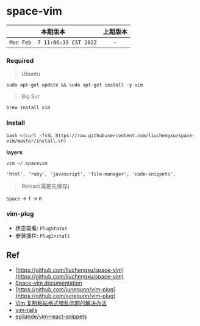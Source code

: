 # space-vim


|本期版本|上期版本
|:---:|:---:
`Mon Feb  7 11:06:33 CST 2022` | -


### Required

> Ubuntu

```
sudo apt-get update && sudo apt-get install -y vim
```

> Big Sur

```
brew install vim
```

### Install

```
bash <(curl -fsSL https://raw.githubusercontent.com/liuchengxu/space-vim/master/install.sh)
```

**layers**

```
vim ~/.spacevim
```

```
'html', 'ruby', 'javascript', 'file-manager', 'code-snippets',
```

> Reload(需要先保存)

`Space` -> `f` -> `R`

### vim-plug

* 状态查看: `PlugStatus`
* 安装插件: `PlugInstall`

## Ref

* [https://github.com/liuchengxu/space-vim](https://github.com/liuchengxu/space-vim)
* [Space-vim documentation](http://vim.liuchengxu.org/docs/org/tutorial_cn.html)
* [https://github.com/junegunn/vim-plug](https://github.com/junegunn/vim-plug)
* [Vim 复制粘帖格式错乱问题的解决办法](https://www.cnblogs.com/jianyungsun/archive/2012/07/31/2616671.html)
* [vim-rails](https://github.com/tpope/vim-rails)
* [epilande/vim-react-snippets](https://github.com/epilande/vim-react-snippets)
